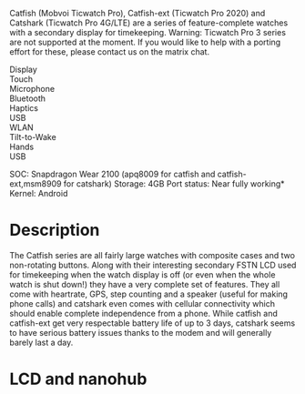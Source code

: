 Catfish (Mobvoi Ticwatch Pro), Catfish-ext (Ticwatch Pro 2020) and Catshark (Ticwatch Pro 4G/LTE) are a series of feature-complete watches with a secondary display for timekeeping.
Warning: Ticwatch Pro 3 series are not supported at the moment. If you would like to help with a porting effort for these, please contact us on the matrix chat.

<div class="support-row">
  <div class="support-col">Display<div class="support-col-good"></div></div>
  <div class="support-col">Touch<div class="support-col-good"></div></div>
  <div class="support-col">Microphone<div class="support-col-bad"></div></div>
  <div class="support-col">Bluetooth<div class="support-col-good"></div></div>
  <div class="support-col">Haptics<div class="support-col-good"></div></div>
  <div class="support-col">USB<div class="support-col-good"></div></div>
  <div class="support-col">WLAN<div class="support-col-good"></div></div>
  <div class="support-col">Tilt-to-Wake<div class="support-col-good"></div></div>
  <div class="support-col">Hands<div class="support-col-bad"></div></div>
  <div class="support-col">USB<div class="support-col-good"></div></div>
</div>

SOC: Snapdragon Wear 2100 (apq8009 for catfish and catfish-ext,msm8909 for catshark)
Storage: 4GB
Port status: Near fully working*
Kernel: Android

# Description
The Catfish series are all fairly large watches with composite cases and two non-rotating buttons. Along with their interesting secondary FSTN LCD used for timekeeping when the watch display is off (or even when the whole watch is shut down!) they have a very complete set of features. They all come with heartrate, GPS, step counting and a speaker (useful for making phone calls) and catshark even comes with cellular connectivity which should enable complete independence from a phone. While catfish and catfish-ext get very respectable battery life of up to 3 days, catshark seems to have serious battery issues thanks to the modem and will generally barely last a day.

# LCD and nanohub



